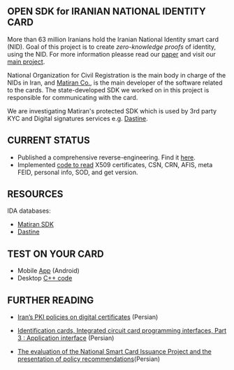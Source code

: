 ## **OPEN SDK for IRANIAN NATIONAL IDENTITY CARD**

More than 63 million Iranians hold the Iranian National Identity smart card (NID).
Goal of this project is to create _zero-knowledge proofs_ of identity, using the NID. For more information pleasse read our [paper](https://docs.google.com/document/d/18kjUKhLuJ0IfRMrl2NZBXwipya2fKVqmXfLsZpZE9bQ/) and visit our [main project](https://github.com/Iranians-Vote-Digital-Democracy).

National Organization for Civil Registration is the main body in charge of the NIDs in Iran, and [Matiran Co.](https://www.linkedin.com/company/matiran/about/), is the main developer of the software related to the cards. The state-developed SDK we worked on in this project is responsible for communicating with the card.

We are investigating Matiran's protected SDK which is used by 3rd party KYC and Digital signatures services e.g. [Dastine](pki.co.ir).

## **CURRENT STATUS**

- Published a comprehensive reverse-engineering. Find it [here](./docs/Report.md).
- Implemented [code to read](./src/read/) X509 certificates, CSN, CRN, AFIS, meta FEID, personal info, SOD, and get version.
     
## **RESOURCES**

IDA databases:
- [Matiran SDK](./matiran-sdk/MDAS_IDB_10.04.2025.zip)  
- [Dastine](./dastine/Dastine.exe.i64.zip)

## **TEST ON YOUR CARD**

- Mobile [App](https://github.com/Iranians-Vote-Digital-Democracy/INIDCA) (Android)
- Desktop [C++ code](./src/)

## **FURTHER READING**

- [Iran’s PKI policies on digital certificates](https://drive.google.com/file/d/1V3SLn3pa-fy2uBMsOLw4NEWzHKZSb0uQ/view?usp=drive_link) (Persian)

- [Identification cards, Integrated circuit card programming interfaces, Part 3 : Application interface](https://shaghool.ir/Files/services-16386-3.pdf) (Persian)

- [The evaluation of the National Smart Card Issuance Project and the presentation of policy recommendations](https://www.sid.ir/fileserver/pf/majles/17269.pdf)(Persian)

